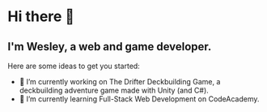 # Hi there 👋

## I'm Wesley, a web and game developer.

<!--
### I'm currently learning Full-Stack Web Development on CodeAcademy.
### I'm currently working on The Drifter Deckbuilding Game, a deckbuilding adventure game made with Unity (and C#).
-->

Here are some ideas to get you started:

- 🔭 I’m currently working on The Drifter Deckbuilding Game, a deckbuilding adventure game made with Unity (and C#).
- 🌱 I’m currently learning Full-Stack Web Development on CodeAcademy.

<!--
- 👯 I’m looking to collaborate on ...
- 🤔 I’m looking for help with ...
- 💬 Ask me about ...
- 📫 How to reach me: ...
- 😄 Pronouns: ...
- ⚡ Fun fact: ...
-->

